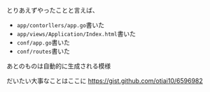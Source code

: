 とりあえずやったことと言えば、
- `app/contorllers/app.go`書いた
- `app/views/Application/Index.html`書いた
- `conf/app.go`書いた
- `conf/routes`書いた

あとのものは自動的に生成される模様

だいたい大事なことはここに
https://gist.github.com/otiai10/6596982
